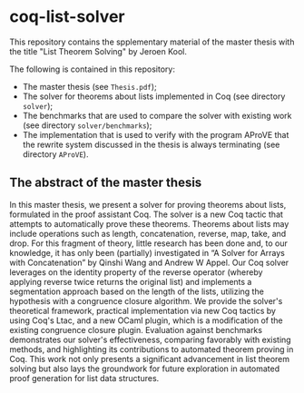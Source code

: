 # coq-list-solver

This repository contains the spplementary material of the master thesis with the title "List Theorem Solving" by Jeroen Kool.

The following is contained in this repository:
  * The master thesis (see `Thesis.pdf`);
  * The solver for theorems about lists implemented in Coq (see directory `solver`);
  * The benchmarks that are used to compare the solver with existing work (see directory `solver/benchmarks`);
  * The implementation that is used to verify with the program AProVE that the rewrite system discussed in the thesis is always terminating (see directory `AProVE`).
  
## The abstract of the master thesis

In this master thesis, we present a solver for proving theorems about lists, formulated in the proof assistant Coq. The solver is a new Coq tactic that attempts to automatically prove these theorems. Theorems about lists may include operations such as length, concatenation, reverse, map, take, and drop. For this fragment of theory, little research has been done and, to our knowledge, it has only been (partially) investigated in “A Solver for Arrays with Concatenation” by Qinshi Wang and Andrew W Appel. Our Coq solver leverages on the identity property of the reverse operator (whereby applying reverse twice returns the original list) and implements a segmentation approach based on the length of the lists, utilizing the hypothesis with a congruence closure algorithm. We provide the solver's theoretical framework, practical implementation via new Coq tactics by using Coq's Ltac, and a new OCaml plugin, which is a modification of the existing congruence closure plugin. Evaluation against benchmarks demonstrates our solver's effectiveness, comparing favorably with existing methods, and highlighting its contributions to automated theorem proving in Coq. This work not only presents a significant advancement in list theorem solving but also lays the groundwork for future exploration in automated proof generation for list data structures.
